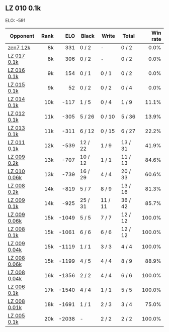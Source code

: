 ## LZ 010 0.1k ##

ELO: -591

Opponent | Rank | ELO | Black | Write | Total | Win rate
---------|-----:|----:|-------|-------|-------|-------:
[zen7 12k](zen7%2012k.md) | 8k | 331 | 0 / 2 | - | 0 / 2 | 0.0%
[LZ 017 0.1k](LZ%20017%200.1k.md) | 8k | 306 | 0 / 2 | - | 0 / 2 | 0.0%
[LZ 016 0.1k](LZ%20016%200.1k.md) | 9k | 154 | 0 / 1 | 0 / 1 | 0 / 2 | 0.0%
[LZ 015 0.1k](LZ%20015%200.1k.md) | 9k | 52 | 0 / 2 | 0 / 2 | 0 / 4 | 0.0%
[LZ 014 0.1k](LZ%20014%200.1k.md) | 10k | -117 | 1 / 5 | 0 / 4 | 1 / 9 | 11.1%
[LZ 012 0.1k](LZ%20012%200.1k.md) | 11k | -305 | 5 / 26 | 0 / 10 | 5 / 36 | 13.9%
[LZ 013 0.1k](LZ%20013%200.1k.md) | 11k | -311 | 6 / 12 | 0 / 15 | 6 / 27 | 22.2%
[LZ 011 0.1k](LZ%20011%200.1k.md) | 12k | -539 | 12 / 22 | 1 / 9 | 13 / 31 | 41.9%
[LZ 009 0.2k](LZ%20009%200.2k.md) | 13k | -707 | 10 / 12 | 1 / 1 | 11 / 13 | 84.6%
[LZ 010 0.06k](LZ%20010%200.06k.md) | 13k | -739 | 16 / 29 | 4 / 4 | 20 / 33 | 60.6%
[LZ 008 0.2k](LZ%20008%200.2k.md) | 14k | -819 | 5 / 7 | 8 / 9 | 13 / 16 | 81.3%
[LZ 009 0.1k](LZ%20009%200.1k.md) | 14k | -925 | 25 / 31 | 11 / 11 | 36 / 42 | 85.7%
[LZ 009 0.06k](LZ%20009%200.06k.md) | 15k | -1049 | 5 / 5 | 7 / 7 | 12 / 12 | 100.0%
[LZ 008 0.1k](LZ%20008%200.1k.md) | 15k | -1061 | 6 / 6 | 6 / 6 | 12 / 12 | 100.0%
[LZ 009 0.04k](LZ%20009%200.04k.md) | 15k | -1119 | 1 / 1 | 3 / 3 | 4 / 4 | 100.0%
[LZ 008 0.06k](LZ%20008%200.06k.md) | 15k | -1199 | 4 / 5 | 4 / 4 | 8 / 9 | 88.9%
[LZ 008 0.04k](LZ%20008%200.04k.md) | 16k | -1356 | 2 / 2 | 4 / 4 | 6 / 6 | 100.0%
[LZ 006 0.1k](LZ%20006%200.1k.md) | 17k | -1540 | 4 / 4 | 1 / 1 | 5 / 5 | 100.0%
[LZ 008 0.01k](LZ%20008%200.01k.md) | 18k | -1691 | 1 / 1 | 2 / 3 | 3 / 4 | 75.0%
[LZ 005 0.1k](LZ%20005%200.1k.md) | 20k | -2038 | - | 2 / 2 | 2 / 2 | 100.0%
